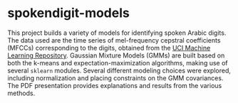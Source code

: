 # spokendigit-models

This project builds a variety of models for identifying spoken Arabic digits. The data used are the time series of mel-frequency cepstral 
coefficients (MFCCs) corresponding to the digits, obtained from the 
[UCI Machine Learning Repository](https://archive.ics.uci.edu/ml/datasets/Spoken+Arabic+Digit). Gaussian Mixture Models (GMMs) are built based on both the 
k-means and expectation-maximization algorithms, making use of several `sklearn` modules. Several different modeling choices were explored, including normalization and placing constraints on the
GMM covariances. The PDF presentation provides explanations and results from the various methods.
